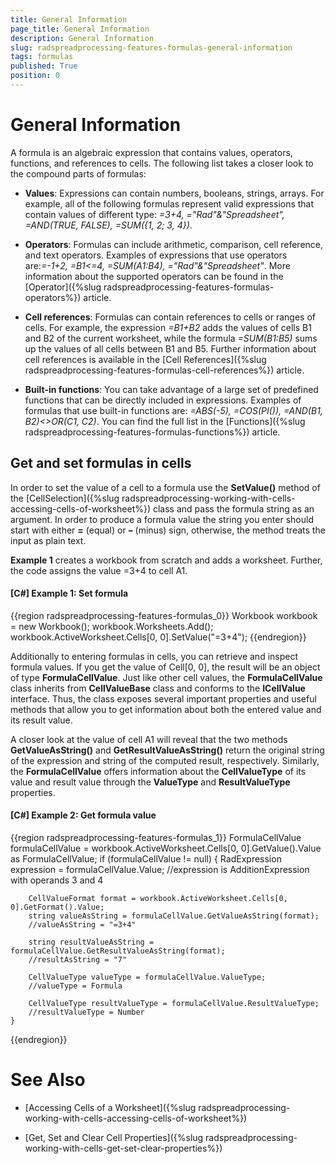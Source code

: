 ```yaml
---
title: General Information
page_title: General Information
description: General Information
slug: radspreadprocessing-features-formulas-general-information
tags: formulas
published: True
position: 0
---
```


# General Information



A formula is an algebraic expression that contains values, operators, functions, and references to cells. The following list takes a closer look to the compound parts of formulas:
      

* __Values__: Expressions can contain numbers, booleans, strings, arrays. For example, all of the following formulas represent valid expressions that contain values of different type: *=3+4, ="Rad"&"Spreadsheet", =AND(TRUE, FALSE), =SUM({1, 2; 3, 4})*.
          

* __Operators__: Formulas can include arithmetic, comparison, cell reference, and text operators. Examples of expressions that use operators are:*=-1+2, =B1<=4, =SUM(A1:B4), ="Rad"&"Spreadsheet"*. More information about the supported operators can be found in the [Operator]({%slug radspreadprocessing-features-formulas-operators%}) article.
          

* __Cell references__: Formulas can contain references to cells or ranges of cells. For example, the expression *=B1+B2* adds the values of cells B1 and B2 of the current worksheet, while the formula *=SUM(B1:B5)* sums up the values of all cells between B1 and B5. Further information about cell references is available in the [Cell References]({%slug radspreadprocessing-features-formulas-cell-references%}) article.
          

* __Built-in functions__: You can take advantage of a large set of predefined functions that can be directly included in expressions. Examples of formulas that use built-in functions are: *=ABS(-5), =COS(PI()), =AND(B1, B2)<>OR(C1, C2)*. You can find the full list in the [Functions]({%slug radspreadprocessing-features-formulas-functions%}) article.
          

## Get and set formulas in cells

In order to set the value of a cell to a formula use the __SetValue()__ method of the [CellSelection]({%slug radspreadprocessing-working-with-cells-accessing-cells-of-worksheet%}) class and pass the formula string as an argument. In order to produce a formula value the string you enter should start with either __=__ (equal) or __–__ (minus) sign, otherwise, the method treats the input as plain text.
        

__Example 1__ creates a workbook from scratch and adds a worksheet. Further, the code assigns the value =3+4 to cell A1.
        

#### __[C#] Example 1: Set formula__

{{region radspreadprocessing-features-formulas_0}}
    Workbook workbook = new Workbook();
    workbook.Worksheets.Add();
    workbook.ActiveWorksheet.Cells[0, 0].SetValue("=3+4");
{{endregion}}



Additionally to entering formulas in cells, you can retrieve and inspect formula values. If you get the value of Cell[0, 0], the result will be an object of type __FormulaCellValue__. Just like other cell values, the __FormulaCellValue__ class inherits from __CellValueBase__ class and conforms to the __ICellValue__ interface. Thus, the class exposes several important properties and useful methods that allow you to get information about both the entered value and its result value.
        

A closer look at the value of cell A1 will reveal that the two methods __GetValueAsString()__ and __GetResultValueAsString()__ return the original string of the expression and string of the computed result, respectively. Similarly, the __FormulaCellValue__ offers information about the __CellValueType__ of its value and result value through the __ValueType__ and __ResultValueType__ properties.
        

#### __[C#] Example 2: Get formula value__

{{region radspreadprocessing-features-formulas_1}}
    FormulaCellValue formulaCellValue = workbook.ActiveWorksheet.Cells[0, 0].GetValue().Value as FormulaCellValue;
    if (formulaCellValue != null)
    {
        RadExpression expression = formulaCellValue.Value;
        //expression is AdditionExpression with operands 3 and 4

        CellValueFormat format = workbook.ActiveWorksheet.Cells[0, 0].GetFormat().Value;
        string valueAsString = formulaCellValue.GetValueAsString(format);
        //valueAsString = "=3+4"

        string resultValueAsString = formulaCellValue.GetResultValueAsString(format);
        //resultAsString = "7"

        CellValueType valueType = formulaCellValue.ValueType;
        //valueType = Formula

        CellValueType resultValueType = formulaCellValue.ResultValueType;
        //resultValueType = Number
    }
{{endregion}}



# See Also

 * [Accessing Cells of a Worksheet]({%slug radspreadprocessing-working-with-cells-accessing-cells-of-worksheet%})

 * [Get, Set and Clear Cell Properties]({%slug radspreadprocessing-working-with-cells-get-set-clear-properties%})
